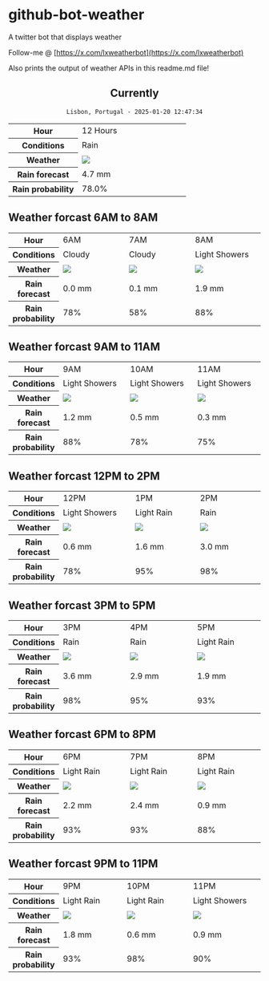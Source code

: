 # github-bot-weather
A twitter bot that displays weather

Follow-me @ [https://x.com/lxweatherbot](https://x.com/lxweatherbot)

Also prints the output of weather APIs in this readme.md file!

<div align="center">

## Currently
`Lisbon, Portugal - 2025-01-20 12:47:34`

<table>
    <tr>
        <th>Hour</th>
        <td>12 Hours</td>
    </tr>
    <tr>
        <th>Conditions</th>
        <td>Rain</td>
    </tr>
    <tr>
        <th>Weather</th>
        <td><img src="http://openweathermap.org/img/wn/10d@2x.png"/></td>
    </tr>
    <tr>
        <th>Rain forecast</th>
        <td width="200px">4.7 mm</td>
    </tr>
    <tr>
        <th>Rain probability</th>
        <td>78.0%</td>
    </tr>
</table>

</div>


## Weather forcast 6AM to 8AM


<table>
    <tr>
        <th>Hour</th>
        <td> 6AM </td><td> 7AM </td><td> 8AM </td>
    </tr>
    <tr>
        <th>Conditions</th>
        <td>Cloudy</td><td>Cloudy</td><td>Light Showers</td>
    </tr>
    <tr>
        <th>Weather</th>
        <td><img src="http://openweathermap.org/img/wn/03d@2x.png"/></td><td><img src="http://openweathermap.org/img/wn/03d@2x.png"/></td><td><img src="http://openweathermap.org/img/wn/09d@2x.png"/></td>
    </tr>
    <tr>
        <th>Rain forecast</th>
        <td width="200px">0.0 mm</td><td width="200px">0.1 mm</td><td width="200px">1.9 mm</td>
    </tr>
    <tr>
        <th>Rain probability</th>
        <td>78%</td><td>58%</td><td>88%</td>
    </tr>
</table>


## Weather forcast 9AM to 11AM


<table>
    <tr>
        <th>Hour</th>
        <td> 9AM </td><td> 10AM </td><td> 11AM </td>
    </tr>
    <tr>
        <th>Conditions</th>
        <td>Light Showers</td><td>Light Showers</td><td>Light Showers</td>
    </tr>
    <tr>
        <th>Weather</th>
        <td><img src="http://openweathermap.org/img/wn/09d@2x.png"/></td><td><img src="http://openweathermap.org/img/wn/09d@2x.png"/></td><td><img src="http://openweathermap.org/img/wn/09d@2x.png"/></td>
    </tr>
    <tr>
        <th>Rain forecast</th>
        <td width="200px">1.2 mm</td><td width="200px">0.5 mm</td><td width="200px">0.3 mm</td>
    </tr>
    <tr>
        <th>Rain probability</th>
        <td>88%</td><td>78%</td><td>75%</td>
    </tr>
</table>


## Weather forcast 12PM to 2PM


<table>
    <tr>
        <th>Hour</th>
        <td> 12PM </td><td> 1PM </td><td> 2PM </td>
    </tr>
    <tr>
        <th>Conditions</th>
        <td>Light Showers</td><td>Light Rain</td><td>Rain</td>
    </tr>
    <tr>
        <th>Weather</th>
        <td><img src="http://openweathermap.org/img/wn/09d@2x.png"/></td><td><img src="http://openweathermap.org/img/wn/10d@2x.png"/></td><td><img src="http://openweathermap.org/img/wn/10d@2x.png"/></td>
    </tr>
    <tr>
        <th>Rain forecast</th>
        <td width="200px">0.6 mm</td><td width="200px">1.6 mm</td><td width="200px">3.0 mm</td>
    </tr>
    <tr>
        <th>Rain probability</th>
        <td>78%</td><td>95%</td><td>98%</td>
    </tr>
</table>

## Weather forcast 3PM to 5PM

<table>
    <tr>
        <th>Hour</th>
        <td> 3PM </td><td> 4PM </td><td> 5PM </td>
    </tr>
    <tr>
        <th>Conditions</th>
        <td>Rain</td><td>Rain</td><td>Light Rain</td>
    </tr>
    <tr>
        <th>Weather</th>
        <td><img src="http://openweathermap.org/img/wn/10d@2x.png"/></td><td><img src="http://openweathermap.org/img/wn/10d@2x.png"/></td><td><img src="http://openweathermap.org/img/wn/10d@2x.png"/></td>
    </tr>
    <tr>
        <th>Rain forecast</th>
        <td width="200px">3.6 mm</td><td width="200px">2.9 mm</td><td width="200px">1.9 mm</td>
    </tr>
    <tr>
        <th>Rain probability</th>
        <td>98%</td><td>95%</td><td>93%</td>
    </tr>
</table>

## Weather forcast 6PM to 8PM

<table>
    <tr>
        <th>Hour</th>
        <td> 6PM </td><td> 7PM </td><td> 8PM </td>
    </tr>
    <tr>
        <th>Conditions</th>
        <td>Light Rain</td><td>Light Rain</td><td>Light Rain</td>
    </tr>
    <tr>
        <th>Weather</th>
        <td><img src="http://openweathermap.org/img/wn/10d@2x.png"/></td><td><img src="http://openweathermap.org/img/wn/10n@2x.png"/></td><td><img src="http://openweathermap.org/img/wn/10n@2x.png"/></td>
    </tr>
    <tr>
        <th>Rain forecast</th>
        <td width="200px">2.2 mm</td><td width="200px">2.4 mm</td><td width="200px">0.9 mm</td>
    </tr>
    <tr>
        <th>Rain probability</th>
        <td>93%</td><td>93%</td><td>88%</td>
    </tr>
</table>

## Weather forcast 9PM to 11PM

<table>
    <tr>
        <th>Hour</th>
        <td> 9PM </td><td> 10PM </td><td> 11PM </td>
    </tr>
    <tr>
        <th>Conditions</th>
        <td>Light Rain</td><td>Light Rain</td><td>Light Showers</td>
    </tr>
    <tr>
        <th>Weather</th>
        <td><img src="http://openweathermap.org/img/wn/10n@2x.png"/></td><td><img src="http://openweathermap.org/img/wn/10n@2x.png"/></td><td><img src="http://openweathermap.org/img/wn/09n@2x.png"/></td>
    </tr>
    <tr>
        <th>Rain forecast</th>
        <td width="200px">1.8 mm</td><td width="200px">0.6 mm</td><td width="200px">0.9 mm</td>
    </tr>
    <tr>
        <th>Rain probability</th>
        <td>93%</td><td>98%</td><td>90%</td>
    </tr>
</table>

